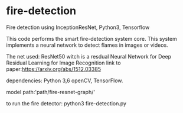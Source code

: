 # fire-detection
Fire detection using InceptionResNet, Python3, Tensorflow


This code performs the smart fire-detection system core.
This system implements a neural network to detect flames in images or videos.

The net used: ResNet50 witch is a resdual Neural Network for Deep Residual Learning for Image Recognition
link to paper:https://arxiv.org/abs/1512.03385

dependencies: Python 3,6
              openCV, 
              TensorFlow.

model path:'path/fire-resnet-graph/'

to run the fire detector:
python3 fire-detection.py
